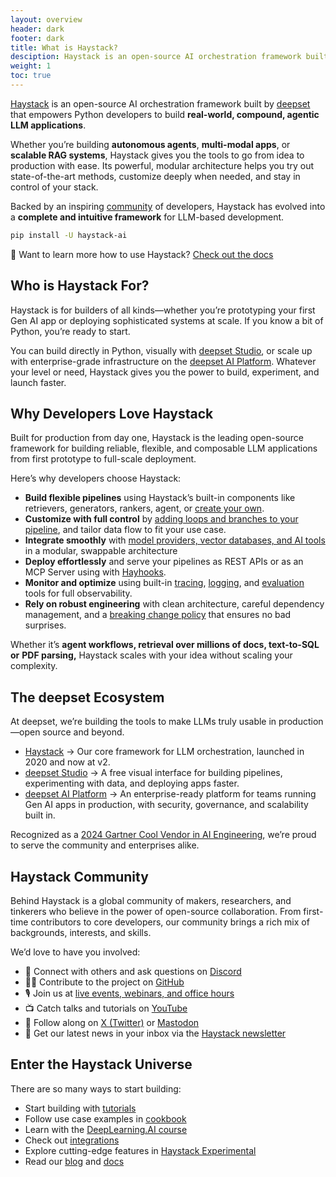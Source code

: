 ```yaml
---
layout: overview
header: dark
footer: dark
title: What is Haystack?
desciption: Haystack is an open-source AI orchestration framework built by deepset that empowers Python developers to build real-world, compound, agentic LLM applications.
weight: 1
toc: true
---
```


[Haystack](https://github.com/deepset-ai/haystack) is an open-source AI orchestration framework built by [deepset](https://www.deepset.ai/) that empowers Python developers to build **real-world, compound, agentic LLM applications**.

Whether you’re building **autonomous agents**, **multi-modal apps**, or **scalable RAG systems**, Haystack gives you the tools to go from idea to production with ease. Its powerful, modular architecture helps you try out state-of-the-art methods, customize deeply when needed, and stay in control of your stack.

Backed by an inspiring [community](https://haystack.deepset.ai/community) of developers, Haystack has evolved into a **complete and intuitive framework** for LLM-based development.

```bash
pip install -U haystack-ai
```

📘 Want to learn more how to use Haystack? [Check out the docs](https://docs.haystack.deepset.ai/docs/intro)

## Who is Haystack For?

Haystack is for builders of all kinds—whether you’re prototyping your first Gen AI app or deploying sophisticated systems at scale. If you know a bit of Python, you’re ready to start.

You can build directly in Python, visually with [deepset Studio](https://www.deepset.ai/deepset-studio), or scale up with enterprise-grade infrastructure on the [deepset AI Platform](https://www.deepset.ai/products-and-services/deepset-ai-platform). Whatever your level or need, Haystack gives you the power to build, experiment, and launch faster.

## Why Developers Love Haystack

Built for production from day one, Haystack is the leading open-source framework for building reliable, flexible, and composable LLM applications from first prototype to full-scale deployment. 

Here’s why developers choose Haystack:

- **Build flexible pipelines** using Haystack’s built-in components like retrievers, generators, rankers, agent, or [create your own](https://docs.haystack.deepset.ai/docs/custom-components).
- **Customize with full control** by [adding loops and branches to your pipeline](https://docs.haystack.deepset.ai/docs/pipelines), and tailor data flow to fit your use case.
- **Integrate smoothly** with [model providers, vector databases, and AI tools](https://haystack.deepset.ai/integrations) in a modular, swappable architecture
- **Deploy effortlessly** and serve your pipelines as REST APIs or as an MCP Server using with [Hayhooks](https://github.com/deepset-ai/hayhooks).
- **Monitor and optimize** using built-in [tracing](https://docs.haystack.deepset.ai/docs/tracing), [logging](https://docs.haystack.deepset.ai/docs/logging), and [evaluation](https://docs.haystack.deepset.ai/docs/evaluation) tools for full observability.
- **Rely on robust engineering** with clean architecture, careful dependency management, and a [breaking change policy](https://docs.haystack.deepset.ai/docs/breaking-change-policy) that ensures no bad surprises.

Whether it’s **agent workflows, retrieval over millions of docs, text-to-SQL or** **PDF parsing,** Haystack scales with your idea without scaling your complexity.

## The deepset Ecosystem

At deepset, we’re building the tools to make LLMs truly usable in production—open source and beyond.

- [Haystack](https://github.com/deepset-ai/haystack) → Our core framework for LLM orchestration, launched in 2020 and now at v2.
- [deepset Studio](https://www.deepset.ai/deepset-studio) → A free visual interface for building pipelines, experimenting with data, and deploying apps faster.
- [deepset AI Platform](https://www.deepset.ai/products-and-services/deepset-ai-platform) → An enterprise-ready platform for teams running Gen AI apps in production, with security, governance, and scalability built in.

Recognized as a [2024 Gartner Cool Vendor in AI Engineering](https://landing.deepset.ai/deepset-recognized-as-a-gartner-cool-vendor), we’re proud to serve the community and enterprises alike.

## Haystack Community

Behind Haystack is a global community of makers, researchers, and tinkerers who believe in the power of open-source collaboration. From first-time contributors to core developers, our community brings a rich mix of backgrounds, interests, and skills.

We’d love to have you involved:

- 🤝 Connect with others and ask questions on [Discord](https://discord.com/invite/xYvH6drSmA)
- 🧑‍💻 Contribute to the project on [GitHub](https://github.com/deepset-ai/haystack)
- 🎙️ Join us at [live events, webinars, and office hours](https://lu.ma/haystack)
- 📺 Catch talks and tutorials on [YouTube](https://www.youtube.com/@haystack_ai)
- 🐘 Follow along on [X (Twitter)](https://x.com/Haystack_AI) or [Mastodon](https://fosstodon.org/@haystack_ai)
- 💌 Get our latest news in your inbox via the [Haystack newsletter](https://landing.deepset.ai/haystack-community-updates)

## Enter the Haystack Universe

There are so many ways to start building:

- Start building with [tutorials](https://haystack.deepset.ai/tutorials)
- Follow use case examples in [cookbook](https://haystack.deepset.ai/cookbook)
- Learn with the [DeepLearning.AI course](https://www.deeplearning.ai/short-courses/building-ai-applications-with-haystack/)
- Check out [integrations](https://haystack.deepset.ai/integrations)
- Explore cutting-edge features in [Haystack Experimental](https://docs.haystack.deepset.ai/docs/experimental-package)
- Read our [blog](https://haystack.deepset.ai/blog) and [docs](https://docs.haystack.deepset.ai/docs/intro)
